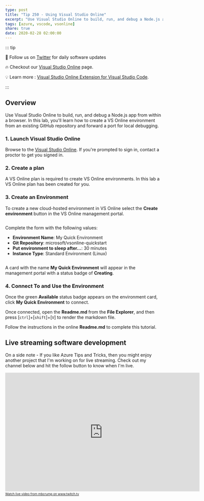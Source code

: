 ```yaml
---
type: post
title: "Tip 250 - Using Visual Studio Online"
excerpt: "Use Visual Studio Online to build, run, and debug a Node.js app from within a browser"
tags: [azure, vscode, vsonline]
share: true
date: 2020-02-28 02:00:00
---
```


::: tip 

:bell: Follow us on [Twitter](https://twitter.com/intent/follow?screen_name=code) for daily software updates

:fire: Checkout our [Visual Studio Online](https://visualstudio.microsoft.com/services/visual-studio-online/?WT.mc_id=microsoft-azuredevtips-micrum) page.

:bulb: Learn more : [Visual Studio Online Extension for Visual Studio Code](https://marketplace.visualstudio.com/items?itemName=ms-vsonline.vsonline).

:::

## Overview

Use Visual Studio Online to build, run, and debug a Node.js app from within a browser. In this lab, you'll learn how to create a VS Online environment from an existing GitHub repository and forward a port for local debugging.

### 1. Launch Visual Studio Online

Browse to the [Visual Studio Online](https://online.visualstudio.com/environments?WT.mc_id=other-azuredevtips-micrum). If you're prompted to sign in, contact a proctor to get you signed in.

### 2. Create a plan

A VS Online plan is required to create VS Online environments. In this lab a VS Online plan has been created for you.

### 3. Create an Environment

To create a new cloud-hosted environment in VS Online select the **Create environment** button in the VS Online management portal.

<img :src="$withBase('/files/create-env-vso-01.png')">

Complete the form with the following values:

- **Environment Name**: My Quick Environment
- **Git Repository**: microsoft/vsonline-quickstart
- **Put environment to sleep after...**: 30 minutes
- **Instance Type**: Standard Environment (Linux)

<img :src="$withBase('/files/create-quickstart-vso-02.png')">

A card with the name **My Quick Environment** will appear in the management portal with a status badge of **Creating**.

### 4. Connect To and Use the Environment

Once the green **Available** status badge appears on the environment card, click **My Quick Environment** to connect.

Once connected, open the **Readme.md** from the **File Explorer**, and then press [`ctrl`]+[`shift`]+[`V`] to render the markdown file.

Follow the instructions in the online **Readme.md** to complete this tutorial.

## Live streaming software development

On a side note - If you like Azure Tips and Tricks, then you might enjoy another project that I'm working on for live streaming. Check out my channel below and hit the follow button to know when I'm live. 

<iframe src="https://player.twitch.tv/?channel=mbcrump" frameborder="0" allowfullscreen="true" scrolling="no" height="378" width="620"></iframe><a href="https://www.twitch.tv/mbcrump?tt_content=text_link&tt_medium=live_embed" style="padding:2px 0px 4px; display:block; width:345px; font-weight:normal; font-size:10px; text-decoration:underline;">Watch live video from mbcrump on www.twitch.tv</a>
